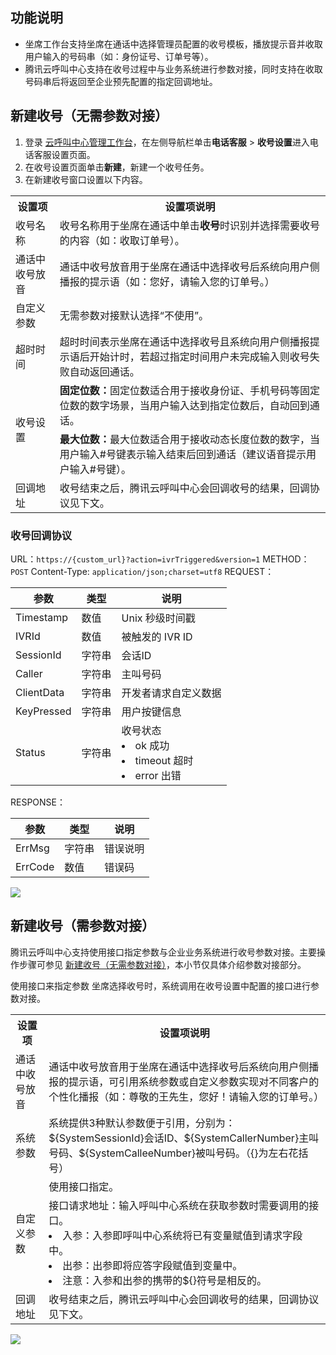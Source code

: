 ## 功能说明
- 坐席工作台支持坐席在通话中选择管理员配置的收号模板，播放提示音并收取用户输入的号码串（如：身份证号、订单号等）。
- 腾讯云呼叫中心支持在收号过程中与业务系统进行参数对接，同时支持在收取号码串后将返回至企业预先配置的指定回调地址。

## 新建收号（无需参数对接）[](id:new)
1. 登录 [云呼叫中心管理工作台](xxxxxxxxx)，在左侧导航栏单击**电话客服** > **收号设置**进入电话客服设置页面。
2. 在收号设置页面单击**新建**，新建一个收号任务。
3. 在新建收号窗口设置以下内容。
<table>
   <tr>
      <th width="0px" style="text-align:center">设置项</td>
      <th width="0px" style="text-align:center">设置项说明</td>
   </tr>
   <tr>
      <td>收号名称</td>
      <td>收号名称用于坐席在通话中单击<b>收号</b>时识别并选择需要收号的内容（如：收取订单号）。</td>
   </tr>
   <tr>
      <td>通话中收号放音</td>
      <td>通话中收号放音用于坐席在通话中选择收号后系统向用户侧播报的提示语（如：您好，请输入您的订单号。）</td>
   </tr>
   <tr>
      <td>自定义参数</td>
      <td> 无需参数对接默认选择“不使用”。</td>
   </tr>
   <tr>
      <td>超时时间</td>
      <td>  超时时间表示坐席在通话中选择收号且系统向用户侧播报提示语后开始计时，若超过指定时间用户未完成输入则收号失败自动返回通话。</td>
   </tr>
   <tr>
      <td rowspan='2'>收号设置</td>
      <td><b>固定位数：</b>固定位数适合用于接收身份证、手机号码等固定位数的数字场景，当用户输入达到指定位数后，自动回到通话。</td>
   </tr>
   <tr>
      <td><b>最大位数：</b>最大位数适合用于接收动态长度位数的数字，当用户输入#号键表示输入结束后回到通话（建议语音提示用户输入#号键）。</td>
   </tr>
   <tr>
      <td>回调地址</td>
      <td>收号结束之后，腾讯云呼叫中心会回调收号的结果，回调协议见下文。</td>
   </tr>
</table>

### 收号回调协议
URL：`https://{custom_url}?action=ivrTriggered&version=1`
METHOD：`POST`
Content-Type: `application/json;charset=utf8`
REQUEST：

| 参数         | 类型  | 说明                                |
| ---------- | --- | --------------------------------- |
| Timestamp  | 数值  | Unix 秒级时间戳                        |
| IVRId      | 数值  | 被触发的 IVR ID                       |
| SessionId  | 字符串 | 会话ID                              |
| Caller     | 字符串 | 主叫号码                              |
| ClientData | 字符串 | 开发者请求自定义数据                        |
| KeyPressed | 字符串 | 用户按键信息                            |
| Status     | 字符串 |  收号状态<li>ok 成功           </li><li>timeout 超时      </li><li>error 出错        </li>|

RESPONSE：

| 参数      | 类型  | 说明   |
| ------- | --- | ---- |
| ErrMsg  | 字符串 | 错误说明 |
| ErrCode | 数值  | 错误码  |

![](https://qcloudimg.tencent-cloud.cn/raw/77abf76be078394b937ef1e1b12fdae2.png)

## 新建收号（需参数对接）
腾讯云呼叫中心支持使用接口指定参数与企业业务系统进行收号参数对接。主要操作步骤可参见 [新建收号（无需参数对接）](#new)，本小节仅具体介绍参数对接部分。

使用接口来指定参数
坐席选择收号时，系统调用在收号设置中配置的接口进行参数对接。
<table>
   <tr>
      <th width="0px" style="text-align:center">设置项</td>
      <th width="0px" style="text-align:center">设置项说明</td>
   </tr>
   <tr>
      <td>通话中收号放音</td>
      <td>通话中收号放音用于坐席在通话中选择收号后系统向用户侧播报的提示语，可引用系统参数或自定义参数实现对不同客户的个性化播报（如：尊敬的王先生，您好！请输入您的订单号。）</td>
   </tr>
   <tr>
      <td>系统参数</td>
      <td>系统提供3种默认参数便于引用，分别为：${SystemSessionId}会话ID、${SystemCallerNumber}主叫号码、${SystemCalleeNumber}被叫号码。（{}为左右花括号）</td>
   </tr>

   </tr>
   <tr>
      <td rowspan='2'>自定义参数</td>
      <td>使用接口指定。</td>
   </tr>
   <tr>
      <td>接口请求地址：输入呼叫中心系统在获取参数时需要调用的接口。<li>入参：入参即呼叫中心系统将已有变量赋值到请求字段中。  </li><li>出参：出参即将应答字段赋值到变量中。                  </li><li>注意：入参和出参的携带的${}符号是相反的。             </li></td>
   </tr>
   <tr>
      <td>回调地址</td>
      <td>收号结束之后，腾讯云呼叫中心会回调收号的结果，回调协议见下文。</td>
   </tr>
</table>

![](https://qcloudimg.tencent-cloud.cn/raw/9665da0b0046fa27fc12a5439dd9f1cd.png)
